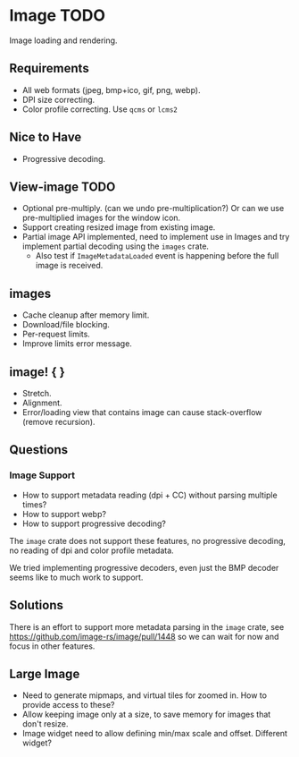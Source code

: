 # Image TODO

Image loading and rendering.

## Requirements

* All web formats (jpeg, bmp+ico, gif, png, webp).
* DPI size correcting.
* Color profile correcting.
    Use `qcms` or `lcms2`

## Nice to Have

* Progressive decoding.

## View-image TODO
* Optional pre-multiply. (can we undo pre-multiplication?)
    Or can we use pre-multiplied images for the window icon.
* Support creating resized image from existing image.
* Partial image API implemented, need to implement use in Images and try implement partial decoding using the `images` crate.
   - Also test if `ImageMetadataLoaded` event is happening before the full image is received.

## images
* Cache cleanup after memory limit.
* Download/file blocking.
* Per-request limits.
* Improve limits error message.

## image! { }
* Stretch.
* Alignment.
* Error/loading view that contains image can cause stack-overflow (remove recursion).

## Questions


### Image Support

* How to support metadata reading (dpi + CC) without parsing multiple times?
* How to support webp?
* How to support progressive decoding?

The `image` crate does not support these features, no
progressive decoding, no reading of dpi and color profile metadata.

We tried implementing progressive decoders, even just the BMP decoder seems like to much work to support.

## Solutions

There is an effort to support more metadata parsing in the `image` crate, see https://github.com/image-rs/image/pull/1448
so we can wait for now and focus in other features.


## Large Image

* Need to generate mipmaps, and virtual tiles for zoomed in.
    How to provide access to these?
* Allow keeping image only at a size, to save memory for images that don't resize.
* Image widget need to allow defining min/max scale and offset.
    Different widget?